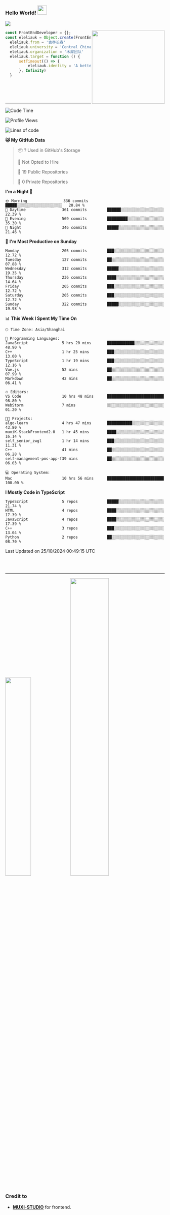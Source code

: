 ### Hello World!  <img src="https://github.com/sciencepal/sciencepal/blob/master/assets/Hi.gif" width="29px">
  ![](https://komarev.com/ghpvc/?username=eleliauk&label=Profile%20Visits&color=blue&style=for-the-badge)
</em></p>
<img align='right' src="https://media.giphy.com/media/M9gbBd9nbDrOTu1Mqx/giphy.gif" width="230">
```js
const FrontEndDeveloper = {};
const eleliauk = Object.create(FrontEndDeveloper)
  eleliauk.from = '吉林长春'
  eleliauk.university = 'Central China Normal University'
  eleliauk.organization = '木犀团队'
  eleliauk.target = function () {
      setTimeout(() => {
          eleliauk.identity = 'A better front-end engineer'
      }, Infinity)
  }
```
<br/>
<br/>
<br/>

---



<!--START_SECTION:waka-->
![Code Time](http://img.shields.io/badge/Code%20Time-124%20hrs%2020%20mins-blue)

![Profile Views](http://img.shields.io/badge/Profile%20Views-4-blue)

![Lines of code](https://img.shields.io/badge/From%20Hello%20World%20I%27ve%20Written-4.3%20million%20lines%20of%20code-blue)

**🐱 My GitHub Data** 

> 📦 ? Used in GitHub's Storage 
 > 
> 🚫 Not Opted to Hire
 > 
> 📜 19 Public Repositories 
 > 
> 🔑 0 Private Repositories 
 > 
**I'm a Night 🦉** 

```text
🌞 Morning                336 commits         █████░░░░░░░░░░░░░░░░░░░░   20.84 % 
🌆 Daytime                361 commits         ██████░░░░░░░░░░░░░░░░░░░   22.39 % 
🌃 Evening                569 commits         █████████░░░░░░░░░░░░░░░░   35.30 % 
🌙 Night                  346 commits         █████░░░░░░░░░░░░░░░░░░░░   21.46 % 
```
📅 **I'm Most Productive on Sunday** 

```text
Monday                   205 commits         ███░░░░░░░░░░░░░░░░░░░░░░   12.72 % 
Tuesday                  127 commits         ██░░░░░░░░░░░░░░░░░░░░░░░   07.88 % 
Wednesday                312 commits         █████░░░░░░░░░░░░░░░░░░░░   19.35 % 
Thursday                 236 commits         ████░░░░░░░░░░░░░░░░░░░░░   14.64 % 
Friday                   205 commits         ███░░░░░░░░░░░░░░░░░░░░░░   12.72 % 
Saturday                 205 commits         ███░░░░░░░░░░░░░░░░░░░░░░   12.72 % 
Sunday                   322 commits         █████░░░░░░░░░░░░░░░░░░░░   19.98 % 
```


📊 **This Week I Spent My Time On** 

```text
🕑︎ Time Zone: Asia/Shanghai

💬 Programming Languages: 
JavaScript               5 hrs 20 mins       ████████████░░░░░░░░░░░░░   48.90 % 
C++                      1 hr 25 mins        ███░░░░░░░░░░░░░░░░░░░░░░   13.00 % 
TypeScript               1 hr 19 mins        ███░░░░░░░░░░░░░░░░░░░░░░   12.16 % 
Vue.js                   52 mins             ██░░░░░░░░░░░░░░░░░░░░░░░   07.99 % 
Markdown                 42 mins             ██░░░░░░░░░░░░░░░░░░░░░░░   06.41 % 

🔥 Editors: 
VS Code                  10 hrs 48 mins      █████████████████████████   98.80 % 
WebStorm                 7 mins              ░░░░░░░░░░░░░░░░░░░░░░░░░   01.20 % 

🐱‍💻 Projects: 
algo-learn               4 hrs 47 mins       ███████████░░░░░░░░░░░░░░   43.80 % 
muxiK-StackFrontend2.0   1 hr 45 mins        ████░░░░░░░░░░░░░░░░░░░░░   16.14 % 
self_senior_zwgl         1 hr 14 mins        ███░░░░░░░░░░░░░░░░░░░░░░   11.31 % 
C++                      41 mins             ██░░░░░░░░░░░░░░░░░░░░░░░   06.28 % 
self-management-pms-app-f39 mins             ██░░░░░░░░░░░░░░░░░░░░░░░   06.03 % 

💻 Operating System: 
Mac                      10 hrs 56 mins      █████████████████████████   100.00 % 
```

**I Mostly Code in TypeScript** 

```text
TypeScript               5 repos             █████░░░░░░░░░░░░░░░░░░░░   21.74 % 
HTML                     4 repos             ████░░░░░░░░░░░░░░░░░░░░░   17.39 % 
JavaScript               4 repos             ████░░░░░░░░░░░░░░░░░░░░░   17.39 % 
C++                      3 repos             ███░░░░░░░░░░░░░░░░░░░░░░   13.04 % 
Python                   2 repos             ██░░░░░░░░░░░░░░░░░░░░░░░   08.70 % 
```




 Last Updated on 25/10/2024 00:49:15 UTC
<!--END_SECTION:waka-->
<br/>

<br/>

---
<div>
  <img width="40%" src="https://github-readme-stats.vercel.app/api/top-langs/?username=eleliauk&layout=compact">
  <img width="49%" src="https://github-readme-stats.vercel.app/api?username=eleliauk&show_icons=true&include_all_commits=true&count_private=true"/>
</div>

<!-- Credit -->
### Credit to 
- [**MUXI-STUDIO**](https://muxi-tech.xyz/) for frontend. 

<!---
eleliauk/eleliauk is a ✨ special ✨ repository because its `README.md` (this file) appears on your GitHub profile.
You can click the Preview link to take a look at your changes.
--->
